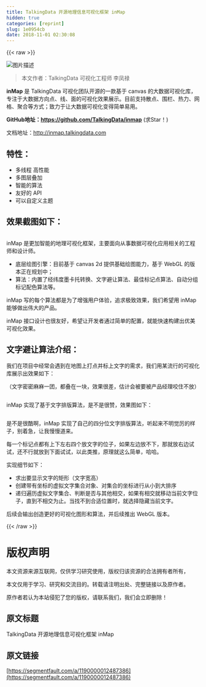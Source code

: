 ```yaml
---
title: TalkingData 开源地理信息可视化框架 inMap
hidden: true
categories: [reprint]
slug: 1e0954cb
date: 2018-11-01 02:30:08
---
```


{{< raw >}}
<p><span class="img-wrap"><img data-src="/img/bV0yHB?w=1600&amp;h=900" src="https://static.alili.tech/img/bV0yHB?w=1600&amp;h=900" alt="&#x56FE;&#x7247;&#x63CF;&#x8FF0;" title="&#x56FE;&#x7247;&#x63CF;&#x8FF0;" style="cursor:pointer;display:inline"></span></p><blockquote>&#x672C;&#x6587;&#x4F5C;&#x8005;&#xFF1A;TalkingData &#x53EF;&#x89C6;&#x5316;&#x5DE5;&#x7A0B;&#x5E08; &#x674E;&#x51E4;&#x7984;</blockquote><p><strong>inMap</strong> &#x662F; TalkingData &#x53EF;&#x89C6;&#x5316;&#x56E2;&#x961F;&#x5F00;&#x6E90;&#x7684;&#x4E00;&#x6B3E;&#x57FA;&#x4E8E; canvas &#x7684;&#x5927;&#x6570;&#x636E;&#x53EF;&#x89C6;&#x5316;&#x5E93;&#xFF0C;&#x4E13;&#x6CE8;&#x4E8E;&#x5927;&#x6570;&#x636E;&#x65B9;&#x5411;&#x70B9;&#x3001;&#x7EBF;&#x3001;&#x9762;&#x7684;&#x53EF;&#x89C6;&#x5316;&#x6548;&#x679C;&#x5C55;&#x793A;&#x3002;&#x76EE;&#x524D;&#x652F;&#x6301;&#x6563;&#x70B9;&#x3001;&#x56F4;&#x680F;&#x3001;&#x70ED;&#x529B;&#x3001;&#x7F51;&#x683C;&#x3001;&#x805A;&#x5408;&#x7B49;&#x65B9;&#x5F0F;&#xFF1B;&#x81F4;&#x529B;&#x4E8E;&#x8BA9;&#x5927;&#x6570;&#x636E;&#x53EF;&#x89C6;&#x5316;&#x53D8;&#x5F97;&#x7B80;&#x5355;&#x6613;&#x7528;&#x3002;</p><p><strong>GitHub&#x5730;&#x5740;&#xFF1A;<a href="https://github.com/TalkingData/inmap" rel="nofollow noreferrer" target="_blank">https://github.com/TalkingData/inmap</a></strong> (&#x6C42;Star&#xFF01;)</p><p>&#x6587;&#x6863;&#x5730;&#x5740;&#xFF1A;<a href="http://inmap.talkingdata.com" rel="nofollow noreferrer" target="_blank">http://inmap.talkingdata.com</a></p><h2 id="articleHeader0">&#x7279;&#x6027;&#xFF1A;</h2><ul><li>&#x591A;&#x7EBF;&#x7A0B; &#x9AD8;&#x6027;&#x80FD;</li><li>&#x591A;&#x56FE;&#x5C42;&#x53E0;&#x52A0;</li><li>&#x667A;&#x80FD;&#x7684;&#x7B97;&#x6CD5;</li><li>&#x53CB;&#x597D;&#x7684; API</li><li>&#x53EF;&#x4EE5;&#x81EA;&#x5B9A;&#x4E49;&#x4E3B;&#x9898;</li></ul><h2 id="articleHeader1">&#x6548;&#x679C;&#x622A;&#x56FE;&#x5982;&#x4E0B;&#xFF1A;</h2><p><span class="img-wrap"><img data-src="https://segmentfault.com/img/bV0ABc" src="https://static.alili.techhttps://segmentfault.com/img/bV0ABc" alt="" title="" style="cursor:pointer;display:inline"></span></p><p>inMap &#x662F;&#x66F4;&#x52A0;&#x667A;&#x80FD;&#x7684;&#x5730;&#x7406;&#x53EF;&#x89C6;&#x5316;&#x6846;&#x67B6;&#xFF0C;&#x4E3B;&#x8981;&#x9762;&#x5411;&#x4ECE;&#x4E8B;&#x6570;&#x636E;&#x53EF;&#x89C6;&#x5316;&#x5E94;&#x7528;&#x76F8;&#x5173;&#x7684;&#x5DE5;&#x7A0B;&#x5E08;&#x548C;&#x8BBE;&#x8BA1;&#x5E08;&#x3002;</p><ul><li>&#x5E95;&#x5C42;&#x7ED8;&#x56FE;&#x5F15;&#x64CE;&#xFF1A;&#x76EE;&#x524D;&#x57FA;&#x4E8E; canvas 2d &#x63D0;&#x4F9B;&#x57FA;&#x7840;&#x7ED8;&#x56FE;&#x80FD;&#x529B;&#xFF0C;&#x57FA;&#x4E8E; WebGL &#x7684;&#x7248;&#x672C;&#x6B63;&#x5728;&#x89C4;&#x5212;&#x4E2D;&#xFF1B;</li><li>&#x7B97;&#x6CD5;&#xFF1A;&#x5185;&#x7F6E;&#x4E86;&#x7ECF;&#x7EAC;&#x5EA6;&#x58A8;&#x5361;&#x6258;&#x8F6C;&#x6362;&#x3001;&#x6587;&#x5B57;&#x907F;&#x8BA9;&#x7B97;&#x6CD5;&#x3001;&#x6700;&#x4F73;&#x6807;&#x8BB0;&#x70B9;&#x7B97;&#x6CD5;&#x3001;&#x81EA;&#x52A8;&#x5206;&#x7EC4;&#x6807;&#x8BB0;&#x914D;&#x8272;&#x7B97;&#x6CD5;&#x7B49;&#x3002;</li></ul><p>inMap &#x5199;&#x7684;&#x6BCF;&#x4E2A;&#x7B97;&#x6CD5;&#x90FD;&#x662F;&#x4E3A;&#x4E86;&#x589E;&#x5F3A;&#x7528;&#x6237;&#x4F53;&#x9A8C;&#xFF0C;&#x8FFD;&#x6C42;&#x6781;&#x81F4;&#x6548;&#x679C;&#xFF0C;&#x6211;&#x4EEC;&#x5E0C;&#x671B;&#x7528; inMap &#x80FD;&#x591F;&#x505A;&#x51FA;&#x4F1F;&#x5927;&#x7684;&#x4EA7;&#x54C1;&#x3002;</p><p>inMap &#x63A5;&#x53E3;&#x8BBE;&#x8BA1;&#x4E5F;&#x5F88;&#x53CB;&#x597D;&#xFF0C;&#x5E0C;&#x671B;&#x8BA9;&#x5F00;&#x53D1;&#x8005;&#x901A;&#x8FC7;&#x7B80;&#x5355;&#x7684;&#x914D;&#x7F6E;&#xFF0C;&#x5C31;&#x80FD;&#x5FEB;&#x901F;&#x6784;&#x5EFA;&#x51FA;&#x4F18;&#x7F8E;&#x53EF;&#x89C6;&#x5316;&#x6548;&#x679C;&#x3002;</p><h2 id="articleHeader2">&#x6587;&#x5B57;&#x907F;&#x8BA9;&#x7B97;&#x6CD5;&#x4ECB;&#x7ECD;&#xFF1A;</h2><p>&#x6211;&#x4EEC;&#x5728;&#x9879;&#x76EE;&#x4E2D;&#x7ECF;&#x5E38;&#x4F1A;&#x9047;&#x5230;&#x5728;&#x5730;&#x56FE;&#x4E0A;&#x6253;&#x70B9;&#x5E76;&#x6807;&#x4E0A;&#x6587;&#x5B57;&#x7684;&#x9700;&#x6C42;&#xFF0C;&#x6211;&#x4EEC;&#x7528;&#x67D0;&#x6D41;&#x884C;&#x7684;&#x53EF;&#x89C6;&#x5316;&#x5E93;&#x5C55;&#x793A;&#x51FA;&#x6548;&#x679C;&#x5982;&#x4E0B;&#xFF1A;</p><p>&#xFF08;&#x6587;&#x5B57;&#x5BC6;&#x5BC6;&#x9EBB;&#x9EBB;&#x4E00;&#x56E2;&#xFF0C;&#x90FD;&#x53E0;&#x5728;&#x4E00;&#x5757;&#xFF0C;&#x6548;&#x679C;&#x5F88;&#x5DEE;&#xFF0C;&#x4F30;&#x8BA1;&#x4F1A;&#x88AB;&#x8981;&#x88AB;&#x4EA7;&#x54C1;&#x7ECF;&#x7406;&#x54AC;&#x4F4F;&#x4E0D;&#x653E;&#xFF09;</p><p><span class="img-wrap"><img data-src="https://segmentfault.com/img/bV0ABp" src="https://static.alili.techhttps://segmentfault.com/img/bV0ABp" alt="" title="" style="cursor:pointer;display:inline"></span></p><p>inMap &#x5B9E;&#x73B0;&#x4E86;&#x57FA;&#x4E8E;&#x6587;&#x5B57;&#x6392;&#x7248;&#x7B97;&#x6CD5;&#xFF0C;&#x662F;&#x4E0D;&#x662F;&#x5F88;&#x8D5E;&#xFF0C;&#x6548;&#x679C;&#x56FE;&#x5982;&#x4E0B;&#xFF1A;</p><p><span class="img-wrap"><img data-src="https://segmentfault.com/img/bV0ABw" src="https://static.alili.techhttps://segmentfault.com/img/bV0ABw" alt="" title="" style="cursor:pointer;display:inline"></span></p><p>&#x662F;&#x4E0D;&#x662F;&#x5F88;&#x9177;&#x554A;&#xFF0C;inMap &#x5B9E;&#x73B0;&#x4E86;&#x81EA;&#x5DF1;&#x7684;&#x56DB;&#x5206;&#x4F4D;&#x6587;&#x5B57;&#x6392;&#x7248;&#x7B97;&#x6CD5;&#xFF0C;&#x542C;&#x8D77;&#x6765;&#x4E0D;&#x660E;&#x89C9;&#x5389;&#x7684;&#x6837;&#x5B50;&#xFF0C;&#x522B;&#x7740;&#x6025;&#xFF0C;&#x8BA9;&#x6211;&#x6162;&#x6162;&#x9053;&#x6765;&#x3002;</p><p>&#x6BCF;&#x4E00;&#x4E2A;&#x6807;&#x8BB0;&#x70B9;&#x90FD;&#x6709;&#x4E0A;&#x4E0B;&#x5DE6;&#x53F3;&#x56DB;&#x4E2A;&#x653E;&#x6587;&#x5B57;&#x7684;&#x4F4D;&#x5B50;&#xFF0C;&#x5982;&#x679C;&#x5DE6;&#x8FB9;&#x653E;&#x4E0D;&#x4E0B;&#xFF0C;&#x90A3;&#x5C31;&#x653E;&#x53F3;&#x8FB9;&#x8BD5;&#x8BD5;&#xFF0C;&#x8FD8;&#x4E0D;&#x884C;&#x5C31;&#x653E;&#x5230;&#x4E0B;&#x9762;&#x8BD5;&#x8BD5;&#xFF0C;&#x4EE5;&#x6B64;&#x7C7B;&#x63A8;&#xFF0C;&#x539F;&#x7406;&#x5C31;&#x8FD9;&#x4E48;&#x7B80;&#x5355;&#xFF0C;&#x54C8;&#x54C8;&#x3002;</p><p>&#x5B9E;&#x73B0;&#x7EC6;&#x8282;&#x5982;&#x4E0B;&#xFF1A;</p><ul><li>&#x6C42;&#x51FA;&#x8981;&#x663E;&#x793A;&#x6587;&#x5B57;&#x7684;&#x77E9;&#x5F62;&#xFF08;&#x6587;&#x5B57;&#x5BBD;&#x9AD8;&#xFF09;</li><li>&#x521B;&#x5EFA;&#x5E26;&#x6709;&#x5750;&#x6807;&#x7684;&#x865A;&#x62DF;&#x6587;&#x5B57;&#x96C6;&#x5408;&#x5BF9;&#x8C61;&#x3001;&#x5BF9;&#x96C6;&#x5408;&#x7684;&#x5750;&#x6807;&#x8FDB;&#x884C;&#x4ECE;&#x5C0F;&#x5230;&#x5927;&#x6392;&#x5E8F;</li><li>&#x9012;&#x5F52;&#x904D;&#x5386;&#x865A;&#x62DF;&#x6587;&#x5B57;&#x96C6;&#x5408;&#x3001;&#x5224;&#x65AD;&#x662F;&#x5426;&#x4E0E;&#x5176;&#x4ED6;&#x76F8;&#x4EA4;&#xFF0C;&#x5982;&#x679C;&#x6709;&#x76F8;&#x4EA4;&#x5C31;&#x79FB;&#x52A8;&#x5F53;&#x524D;&#x6587;&#x5B57;&#x4F4D;&#x5B50;&#xFF0C;&#x76F4;&#x5230;&#x4E0D;&#x76F8;&#x4EA4;&#x4E3A;&#x6B62;&#x3002;&#x5F53;&#x627E;&#x4E0D;&#x5230;&#x5408;&#x9002;&#x4F4D;&#x7F6E;&#x65F6;&#xFF0C;&#x5C31;&#x9009;&#x62E9;&#x9690;&#x85CF;&#x5F53;&#x524D;&#x6587;&#x5B57;&#x3002;</li></ul><p>&#x540E;&#x7EED;&#x4F1A;&#x8F93;&#x51FA;&#x521B;&#x9020;&#x66F4;&#x597D;&#x7684;&#x53EF;&#x89C6;&#x5316;&#x56FE;&#x5F62;&#x548C;&#x7B97;&#x6CD5;&#xFF0C;&#x5E76;&#x540E;&#x7EED;&#x63A8;&#x51FA; WebGL &#x7248;&#x672C;&#x3002;</p>
{{< /raw >}}

# 版权声明
本文资源来源互联网，仅供学习研究使用，版权归该资源的合法拥有者所有，

本文仅用于学习、研究和交流目的。转载请注明出处、完整链接以及原作者。 

原作者若认为本站侵犯了您的版权，请联系我们，我们会立即删除！

## 原文标题
TalkingData 开源地理信息可视化框架 inMap

## 原文链接
[https://segmentfault.com/a/1190000012487386](https://segmentfault.com/a/1190000012487386)

